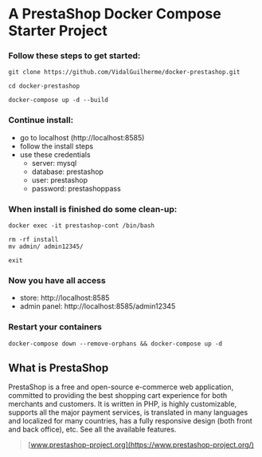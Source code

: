 # A PrestaShop Docker Compose Starter Project

### Follow these steps to get started:

```shell
git clone https://github.com/VidalGuilherme/docker-prestashop.git

cd docker-prestashop

docker-compose up -d --build
```

### Continue install:

* go to localhost (http://localhost:8585)
* follow the install steps
* use these credentials 
    * server: mysql
    * database: prestashop
    * user: prestashop
    * password: prestashoppass

### When install is finished do some clean-up:

```shell
docker exec -it prestashop-cont /bin/bash

rm -rf install
mv admin/ admin12345/

exit
```

### Now you have all access

* store: http://localhost:8585
* admin panel: http://localhost:8585/admin12345

### Restart your containers

```shell
docker-compose down --remove-orphans && docker-compose up -d
```

## What is PrestaShop

PrestaShop is a free and open-source e-commerce web application, committed to providing the best shopping cart experience for both merchants and customers. It is written in PHP, is highly customizable, supports all the major payment services, is translated in many languages and localized for many countries, has a fully responsive design (both front and back office), etc. See all the available features.

> [www.prestashop-project.org](https://www.prestashop-project.org/)